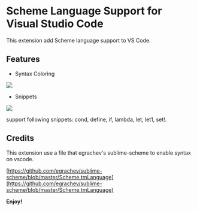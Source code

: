 # Scheme Language Support for Visual Studio Code

This extension add Scheme language support to VS Code.

## Features
* Syntax Coloring

![](https://github.com/sjhuangx/vscode-scheme/blob/master/images/syntax.png)

* Snippets

![](https://github.com/sjhuangx/vscode-scheme/blob/master/images/snippets.gif)

support following snippets: cond, define, if, lambda, let, let1, set!.

## Credits
This extension use a file that egrachev's sublime-scheme to enable syntax on vscode.

[https://github.com/egrachev/sublime-scheme/blob/master/Scheme.tmLanguage](https://github.com/egrachev/sublime-scheme/blob/master/Scheme.tmLanguage)

**Enjoy!**